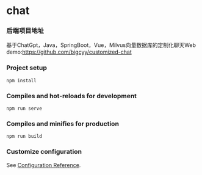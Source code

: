 # chat

### 后端项目地址
基于ChatGpt，Java，SpringBoot，Vue，Milvus向量数据库的定制化聊天Web demo:https://github.com/bigcyy/customized-chat

### Project setup
```
npm install
```

### Compiles and hot-reloads for development
```
npm run serve
```

### Compiles and minifies for production
```
npm run build
```

### Customize configuration
See [Configuration Reference](https://cli.vuejs.org/config/).
